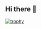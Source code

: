 ## Hi there 👋
[![trophy](https://github-profile-trophy.vercel.app/?username=nathanda95&rank=SECRET,SSS,SS,S,AAA,AA,A,B&no-bg=true)](https://github.com/ryo-ma/github-profile-trophy)

<!--
**nathanda95/nathanda95** is a ✨ _special_ ✨ repository because its `README.md` (this file) appears on your GitHub profile.

Here are some ideas to get you started:

- 🔭 I’m currently working on ...
- 🌱 I’m currently learning ...
- 👯 I’m looking to collaborate on ...
- 🤔 I’m looking for help with ...
- 💬 Ask me about ...
- 📫 How to reach me: ...
- 😄 Pronouns: ...
- ⚡ Fun fact: ...
-->
